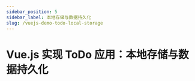 ```yaml
---
sidebar_position: 5
sidebar_label: 本地存储与数据持久化
slug: /vuejs-demo-todo-local-storage
---
```


# Vue.js 实现 ToDo 应用：本地存储与数据持久化

